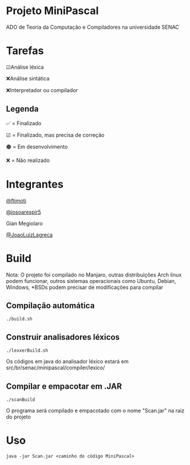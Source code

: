 # Projeto MiniPascal
ADO de Teoria da Computação e Compiladores na universidade SENAC

# Tarefas
☑Análise léxica

❌Análise sintática

❌Interpretador ou compilador

## Legenda

✅ = Finalizado

☑ = Finalizado, mas precisa de correção

🟠 = Em desenvolvimento 

❌ = Não realizado

# Integrantes
[@ftimoti](https://github.com/ftimoti)

[@josoarespir5](https://github.com/josoarespir5)

Gian Megiolaro

[@JoaoLuizLagreca](https://github.com/JoaoLuizLagreca)

# Build
Nota: O projeto foi compilado no Manjaro, outras distribuições Arch linux podem funcionar, outros sistemas operacionais como Ubuntu, Debian, Windows, *BSDs podem precisar de modificações para compilar

## Compilação automática
`./build.sh`

## Construir analisadores léxicos

`./lexxerBuild.sh`

Os códigos em java do analisador léxico estará em src/br/senac/minipascal/compiler/lexico/

## Compilar e empacotar em .JAR

`./scanBuild`

O programa será compilado e empacotado com o nome "Scan.jar" na raiz do projeto

# Uso
`java -jar Scan.jar <caminho do código MiniPascal>`
